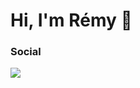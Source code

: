 # Hi, I'm Rémy 👋

### Social

<a href="https://www.linkedin.com/in/remy-guibert-62a636252/"> <img src="https://img.shields.io/badge/LinkedIn-0077B5?style=for-the-badge&logo=linkedin&logoColor=white">
